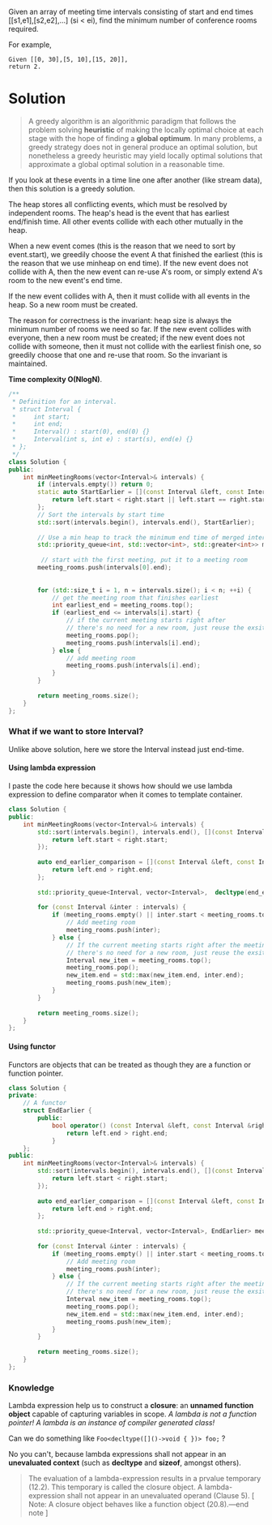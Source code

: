 Given an array of meeting time intervals consisting of start and end times [[s1,e1],[s2,e2],...] (si < ei), find the minimum number of conference rooms required.

For example,
```
Given [[0, 30],[5, 10],[15, 20]],
return 2.
```
# Solution

> A greedy algorithm is an algorithmic paradigm that follows the problem solving __heuristic__ of making the locally optimal choice at each stage with the hope of finding a __global optimum__. In many problems, a greedy strategy does not in general produce an optimal solution, but nonetheless a greedy heuristic may yield locally optimal solutions that approximate a global optimal solution in a reasonable time.

If you look at these events in a time line one after another (like stream data), then this solution is a greedy solution.

The heap stores all conflicting events, which must be resolved by independent rooms. The heap's head is the event that has earliest end/finish time. All other events collide with each other mutually in the heap.

When a new event comes (this is the reason that we need to sort by event.start), we greedily choose the event A that finished the earliest (this is the reason that we use minheap on end time). If the new event does not collide with A, then the new event can re-use A's room, or simply extend A's room to the new event's end time.

If the new event collides with A, then it must collide with all events in the heap. So a new room must be created.

The reason for correctness is the invariant: heap size is always the minimum number of rooms we need so far. If the new event collides with everyone, then a new room must be created; if the new event does not collide with someone, then it must not collide with the earliest finish one, so greedily choose that one and re-use that room. So the invariant is maintained.

__Time complexity O(NlogN)__.

```cpp
/**
 * Definition for an interval.
 * struct Interval {
 *     int start;
 *     int end;
 *     Interval() : start(0), end(0) {}
 *     Interval(int s, int e) : start(s), end(e) {}
 * };
 */
class Solution {
public:
    int minMeetingRooms(vector<Interval>& intervals) {
        if (intervals.empty()) return 0;
        static auto StartEarlier = [](const Interval &left, const Interval &right){
            return left.start < right.start || left.start == right.start && left.end < right.end;
        };
        // Sort the intervals by start time
        std::sort(intervals.begin(), intervals.end(), StartEarlier);
        
        // Use a min heap to track the minimum end time of merged intervals
        std::priority_queue<int, std::vector<int>, std::greater<int>> meeting_rooms;
        
         // start with the first meeting, put it to a meeting room
        meeting_rooms.push(intervals[0].end);
        
        
        for (std::size_t i = 1, n = intervals.size(); i < n; ++i) {
            // get the meeting room that finishes earliest
            int earliest_end = meeting_rooms.top();
            if (earliest_end <= intervals[i].start) { 
                // if the current meeting starts right after 
                // there's no need for a new room, just reuse the exsiting one
                meeting_rooms.pop();
                meeting_rooms.push(intervals[i].end);
            } else { 
                // add meeting room
                meeting_rooms.push(intervals[i].end);
            }
        }
        
        return meeting_rooms.size();
    }
};
```

### What if we want to store Interval?

Unlike above solution, here we store the Interval instead just end-time.

#### Using lambda expression

I paste the code here because it shows how should we use lambda expression to define comparator when it comes to template container.

```cpp
class Solution {
public:
    int minMeetingRooms(vector<Interval>& intervals) {
        std::sort(intervals.begin(), intervals.end(), [](const Interval &left, const Interval &right){
            return left.start < right.start;
        });
        
        auto end_earlier_comparison = [](const Interval &left, const Interval &right) -> bool{
            return left.end > right.end;
        };
        
        std::priority_queue<Interval, vector<Interval>,  decltype(end_earlier_comparison)> meeting_rooms(end_earlier_comparison);
        
        for (const Interval &inter : intervals) {
            if (meeting_rooms.empty() || inter.start < meeting_rooms.top().end) {
                // Add meeting room
                meeting_rooms.push(inter);
            } else {
                // If the current meeting starts right after the meeting room ending earliest,
                // there's no need for a new room, just reuse the exsiting one
                Interval new_item = meeting_rooms.top();
                meeting_rooms.pop();
                new_item.end = std::max(new_item.end, inter.end);
                meeting_rooms.push(new_item);
            }
        }
        
        return meeting_rooms.size();
    }
};
```

#### Using functor

Functors are objects that can be treated as though they are a function or function pointer. 

```cpp
class Solution {
private:
    // A functor
    struct EndEarlier {
        public:
            bool operator() (const Interval &left, const Interval &right){
                return left.end > right.end;
            }
    };
public:
    int minMeetingRooms(vector<Interval>& intervals) {
        std::sort(intervals.begin(), intervals.end(), [](const Interval &left, const Interval &right){
            return left.start < right.start;
        });
        
        auto end_earlier_comparison = [](const Interval &left, const Interval &right) -> bool{
            return left.end > right.end;
        };
        
        std::priority_queue<Interval, vector<Interval>, EndEarlier> meeting_rooms;
        
        for (const Interval &inter : intervals) {
            if (meeting_rooms.empty() || inter.start < meeting_rooms.top().end) {
                // Add meeting room
                meeting_rooms.push(inter);
            } else {
                // If the current meeting starts right after the meeting room ending earliest,
                // there's no need for a new room, just reuse the exsiting one
                Interval new_item = meeting_rooms.top();
                meeting_rooms.pop();
                new_item.end = std::max(new_item.end, inter.end);
                meeting_rooms.push(new_item);
            }
        }
        
        return meeting_rooms.size();
    }
};
```

### Knowledge

Lambda expression help us to construct a __closure__: an __unnamed function object__ capable of capturing variables in scope. _A lambda is not a function pointer! A lambda is an instance of compiler generated class!_


Can we do something like ```Foo<decltype([]()->void { })> foo;``` ?

No you can't, because lambda expressions shall not appear in an __unevaluated context__ (such as __decltype__ and __sizeof__, amongst others). 

> The evaluation of a lambda-expression results in a prvalue temporary (12.2). This temporary is called the closure object. A lambda-expression shall not appear in an unevaluated operand (Clause 5). [ Note: A closure object behaves like a function object (20.8).—end note ]



